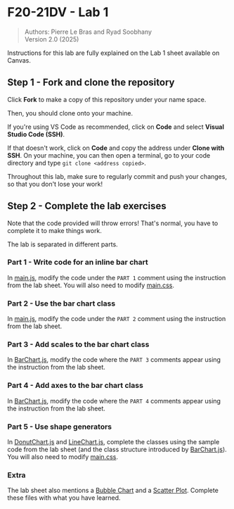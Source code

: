 # F20-21DV - Lab 1

> Authors: Pierre Le Bras and Ryad Soobhany <br>
> Version 2.0 (2025)

Instructions for this lab are fully explained on the Lab 1 sheet available on Canvas.

## Step 1 - Fork and clone the repository

Click **Fork** to make a copy of this repository under your name space.

Then, you should clone onto your machine.

If you're using VS Code as recommended, click on **Code** and select **Visual Studio Code (SSH)**.

If that doesn't work, click on **Code** and copy the address under **Clone with SSH**. On your machine, you can then open a terminal, go to your code directory and type `git clone <address copied>`.

Throughout this lab, make sure to regularly commit and push your changes, so that you don't lose your work!

## Step 2 - Complete the lab exercises

Note that the code provided will throw errors! That's normal, you have to complete it to make things work.

The lab is separated in different parts.

### Part 1 - Write code for an inline bar chart

In [main.js](scripts/main.js), modify the code under the `PART 1` comment using the instruction from the lab sheet. You will also need to modify [main.css](styles/main.css).

### Part 2 - Use the bar chart class

In [main.js](scripts/main.js), modify the code under the `PART 2` comment using the instruction from the lab sheet.

### Part 3 - Add scales to the bar chart class

In [BarChart.js](scripts/BarChart.js), modify the code where the `PART 3` comments appear using the instruction from the lab sheet.

### Part 4 - Add axes to the bar chart class

In [BarChart.js](scripts/BarChart.js), modify the code where the `PART 4` comments appear using the instruction from the lab sheet.

### Part 5 - Use shape generators

In [DonutChart.js](scripts/DonutChart.js) and [LineChart.js](scripts/LineChart.js), complete the classes using the sample code from the lab sheet (and the class structure introduced by [BarChart.js](scripts/BarChart.js)). You will also need to modify [main.css](styles/main.css).

### Extra

The lab sheet also mentions a [Bubble Chart](scripts/BubbleChart.js) and a [Scatter Plot](scripts/ScatterPlot.js). Complete these files with what you have learned.